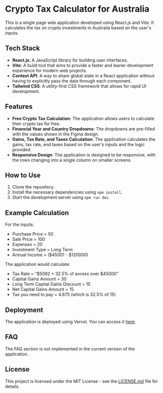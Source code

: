 # Crypto Tax Calculator for Australia

This is a single page web application developed using React.js and Vite. It calculates the tax on crypto investments in Australia based on the user's inputs.

## Tech Stack

- **React.js**: A JavaScript library for building user interfaces.
- **Vite**: A build tool that aims to provide a faster and leaner development experience for modern web projects.
- **Context API**: A way to share global state in a React application without having to explicitly pass the data through each component.
- **Tailwind CSS**: A utility-first CSS framework that allows for rapid UI development.

## Features

- **Free Crypto Tax Calculation**: The application allows users to calculate their crypto tax for free.
- **Financial Year and Country Dropdowns**: The dropdowns are pre-filled with the values shown in the Figma design.
- **Gains, Tax Rate, and Taxes Calculation**: The application calculates the gains, tax rate, and taxes based on the user's inputs and the logic provided.
- **Responsive Design**: The application is designed to be responsive, with the rows changing into a single column on smaller screens.

## How to Use

1. Clone the repository.
2. Install the necessary dependencies using `npm install`.
3. Start the development server using `npm run dev`.

## Example Calculation

For the inputs:
- Purchase Price = 50
- Sale Price = 100
- Expenses = 20
- Investment Type = Long Term
- Annual Income = ($45001 - $120000)

The application would calculate:
- Tax Rate = “$5092 + 32.5% of excess over $45000”
- Capital Gains Amount = 30
- Long Term Capital Gains Discount = 15
- Net Capital Gains Amount = 15
- Tax you need to pay = 4.875 (which is 32.5% of 15)

## Deployment

The application is deployed using Vercel. You can access it [here](https://crypto-tax-calculator-swart.vercel.app/).

## FAQ

The FAQ section is not implemented in the current version of the application.

## License

This project is licensed under the MIT License - see the [LICENSE.md](LICENSE.md) file for details.